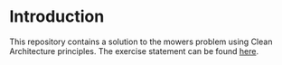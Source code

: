 # Introduction

This repository contains a solution to the mowers problem using Clean Architecture principles. The exercise statement can be found [here](01_instructions.md).
